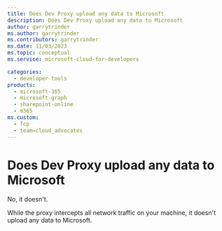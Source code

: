 ```yaml
---
title: Does Dev Proxy upload any data to Microsoft
description: Does Dev Proxy upload any data to Microsoft
author: garrytrinder
ms.author: garrytrinder
ms.contributors: garrytrinder
ms.date: 11/03/2023
ms.topic: conceptual
ms.service: microsoft-cloud-for-developers

categories:
  - developer-tools
products:
  - microsoft-365
  - microsoft-graph
  - sharepoint-online
  - m365
ms.custom:
  - fcp
  - team=cloud_advocates
---
```


# Does Dev Proxy upload any data to Microsoft

No, it doesn't.

While the proxy intercepts all network traffic on your machine, it doesn't upload any data to Microsoft.
